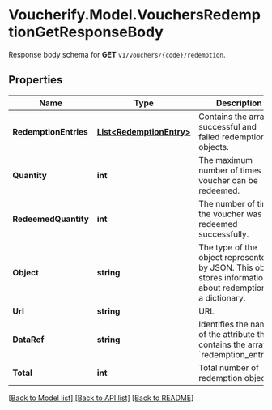 # Voucherify.Model.VouchersRedemptionGetResponseBody
Response body schema for **GET** `v1/vouchers/{code}/redemption`.

## Properties

Name | Type | Description | Notes
------------ | ------------- | ------------- | -------------
**RedemptionEntries** | [**List&lt;RedemptionEntry&gt;**](RedemptionEntry.md) | Contains the array of successful and failed redemption objects. | 
**Quantity** | **int** | The maximum number of times a voucher can be redeemed. | [optional] 
**RedeemedQuantity** | **int** | The number of times the voucher was redeemed successfully. | [optional] 
**Object** | **string** | The type of the object represented by JSON. This object stores information about redemptions in a dictionary. | [optional] [default to "list"]
**Url** | **string** | URL | [optional] 
**DataRef** | **string** | Identifies the name of the attribute that contains the array of &#x60;redemption_entries&#x60;. | [optional] [default to "redemption_entries"]
**Total** | **int** | Total number of redemption objects. | [optional] 

[[Back to Model list]](../../README.md#documentation-for-models) [[Back to API list]](../../README.md#documentation-for-api-endpoints) [[Back to README]](../../README.md)

